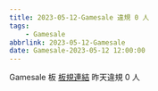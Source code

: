 ```yaml
---
title: 2023-05-12-Gamesale 違規 0 人
tags:
    - Gamesale
abbrlink: 2023-05-12-Gamesale
date: Gamesale-2023-05-12 12:00:00
---
```

Gamesale 板 [板規連結](https://www.ptt.cc/bbs/Gossiping/M.1637425085.A.07D.html)
昨天違規 0 人
